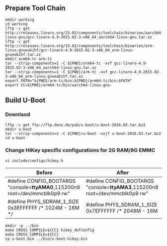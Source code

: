 ## Prepare Tool Chain
```
mkdir working
cd working
lftp -c get http://releases.linaro.org/15.02/components/toolchain/binaries/aarch64-linux-gnu/gcc-linaro-4.9-2015.02-3-x86_64_aarch64-linux-gnu.tar.xz
lftp -c get http://releases.linaro.org/15.02/components/toolchain/binaries/arm-linux-gnueabihf/gcc-linaro-4.9-2015.02-3-x86_64_arm-linux-gnueabihf.tar.xz
mkdir arm64-tc arm-tc
tar --strip-components=1 -C ${PWD}/arm64-tc -xvf gcc-linaro-4.9-2015.02-3-x86_64_aarch64-linux-gnu.tar.xz
tar --strip-components=1 -C ${PWD}/arm-tc -xvf gcc-linaro-4.9-2015.02-3-x86_64_arm-linux-gnueabihf.tar.xz
export PATH="${PWD}/arm-tc/bin:${PWD}/arm64-tc/bin:$PATH"
export CC=${PWD}/arm64-tc/bin/aarch64-linux-gnu-
```
## Build U-Boot
### Downlaod
```
lftp -c get ftp://ftp.denx.de/pub/u-boot/u-boot-2016.03.tar.bz2
mkdir u-boot
tar --strip-components=1 -C ${PWD}/u-boot -xvjf u-boot-2016.03.tar.bz2
cd u-boot
```
### Change HiKey specific configurations for 2G RAM/8G EMMC 
```
vi include/configs/hikey.h
```
| Before | After |
|--------|-------|
|#define CONFIG_BOOTARGS "console=**ttyAMA0**,115200n8 root=/dev/mmcblk0p9 rw" | #define CONFIG_BOOTARGS "console=**ttyAMA3**,115200n8 root=/dev/mmcblk0p9 rw" |
|#define PHYS_SDRAM_1_SIZE        0x3EFFFFFF /* 1024M - 16M */| #define PHYS_SDRAM_1_SIZE       0x7EFFFFFF /* 2048M - 16M |
```
mkdir -p ../bin
make CROSS_COMPILE=${CC} hikey_defconfig
make CROSS_COMPILE=${CC}
cp u-boot.bin ../bin/u-boot-hikey.bin
```
